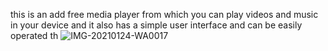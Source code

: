 this is an add free media player from which you can play videos and music in your device and it also has a simple user interface and can be easily operated
th
![IMG-20210124-WA0017](https://user-images.githubusercontent.com/56879646/105677650-23d2ce00-5f12-11eb-89fd-55e7f19b2e27.jpg)
